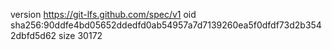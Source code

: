 version https://git-lfs.github.com/spec/v1
oid sha256:90ddfe4bd05652ddedfd0ab54957a7d7139260ea5f0dfdf73d2b3542dbfd5d62
size 30172
